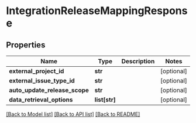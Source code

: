 # IntegrationReleaseMappingResponse

## Properties
Name | Type | Description | Notes
------------ | ------------- | ------------- | -------------
**external_project_id** | **str** |  | [optional] 
**external_issue_type_id** | **str** |  | [optional] 
**auto_update_release_scope** | **str** |  | [optional] 
**data_retrieval_options** | **list[str]** |  | [optional] 

[[Back to Model list]](../README.md#documentation-for-models) [[Back to API list]](../README.md#documentation-for-api-endpoints) [[Back to README]](../README.md)


